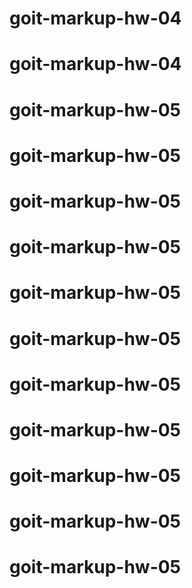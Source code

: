 # goit-markup-hw-04
# goit-markup-hw-04
# goit-markup-hw-05
# goit-markup-hw-05
# goit-markup-hw-05
# goit-markup-hw-05
# goit-markup-hw-05
# goit-markup-hw-05
# goit-markup-hw-05
# goit-markup-hw-05
# goit-markup-hw-05
# goit-markup-hw-05
# goit-markup-hw-05
